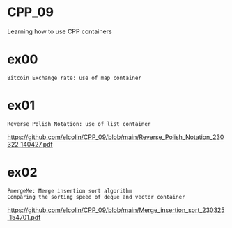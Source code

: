 # CPP_09

Learning how to use CPP containers
# ex00
	Bitcoin Exchange rate: use of map container
# ex01
	Reverse Polish Notation: use of list container
https://github.com/elcolin/CPP_09/blob/main/Reverse_Polish_Notation_230322_140427.pdf
# ex02
	PmergeMe: Merge insertion sort algorithm
	Comparing the sorting speed of deque and vector container
https://github.com/elcolin/CPP_09/blob/main/Merge_insertion_sort_230325_154701.pdf
		
